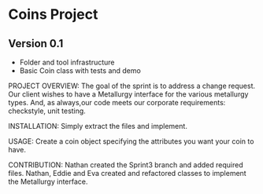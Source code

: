 # Coins Project
## Version 0.1
* Folder and tool infrastructure
* Basic Coin class with tests and demo

PROJECT OVERVIEW:
The goal of the sprint is to address a change request. Our client wishes to have a Metallurgy interface for the various metallurgy types. And, as always,our code meets our corporate requirements: checkstyle, unit testing.

INSTALLATION:
Simply extract the files and implement. 

USAGE:
Create a coin object specifying the attributes you want your coin to have.

CONTRIBUTION:
Nathan created the Sprint3 branch and added required files. Nathan, Eddie and Eva created and refactored classes to implement the Metallurgy interface.

